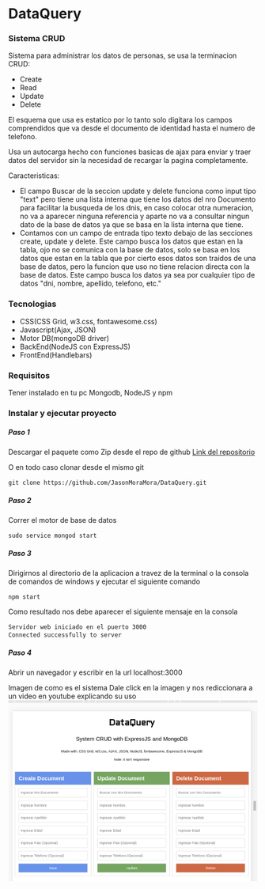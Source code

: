 # DataQuery

### Sistema CRUD 

Sistema para administrar los datos de personas, se usa la terminacion CRUD: 

* Create 
* Read
* Update
* Delete

El esquema que usa es estatico por lo tanto solo digitara los campos comprendidos que va desde el documento de identidad hasta el numero de telefono.

Usa un autocarga hecho con funciones basicas de ajax para enviar y traer datos del servidor sin la necesidad de recargar la pagina completamente. 

Caracteristicas: 
* El campo Buscar de la seccion update y delete funciona como input tipo "text" pero tiene una lista interna que tiene los datos del nro Documento para facilitar la busqueda de los dnis, en caso colocar otra numeracion, no va a aparecer ninguna referencia y aparte no va a consultar ningun dato de la base de datos ya que se basa en la lista interna que tiene. 
* Contamos con un campo de entrada tipo texto debajo de las secciones create, update y delete. Este campo busca los datos que estan en la tabla, ojo no se comunica con la base de datos, solo se basa en los datos que estan en la tabla que por cierto esos datos son traidos de una base de datos, pero la funcion que uso no tiene relacion directa con la base de datos. Este campo busca los datos ya sea por cualquier tipo de datos "dni, nombre, apellido, telefono, etc."

### Tecnologias

* CSS(CSS Grid, w3.css, fontawesome.css)
* Javascript(Ajax, JSON)
* Motor DB(mongoDB driver)
* BackEnd(NodeJS con ExpressJS)
* FrontEnd(Handlebars)

### Requisitos 

Tener instalado en tu pc Mongodb, NodeJS y npm

### Instalar y ejecutar proyecto

##### Paso 1
Descargar el paquete como Zip desde el repo de github 
[Link del repositorio](https://www.google.com)

O en todo caso clonar desde el mismo git
```
git clone https://github.com/JasonMoraMora/DataQuery.git
```
##### Paso 2
Correr el motor de base de datos
```
sudo service mongod start
```

##### Paso 3
Dirigirnos al directorio de la aplicacion a travez de la terminal o la consola de comandos de windows y ejecutar el siguiente comando 
```
npm start
```
Como resultado nos debe aparecer el siguiente mensaje en la consola
```
Servidor web iniciado en el puerto 3000
Connected successfully to server
```

##### Paso 4
Abrir un navegador y escribir en la url localhost:3000

Imagen de como es el sistema
Dale click en la imagen y nos rediccionara a un video en youtube explicando su uso
[![CRUD](miniatura.png)](https://www.youtube.com/watch?v=2cmnTNtvb1c)